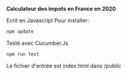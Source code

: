 **Calculateur des impots en France en 2020**

Ecrit en Javascript
Pour installer:

```bash
npm update
```

Testé avec Cucumber.Js

```bash
npm run test
```

Le fichier d'entrée est index.html dans /public
